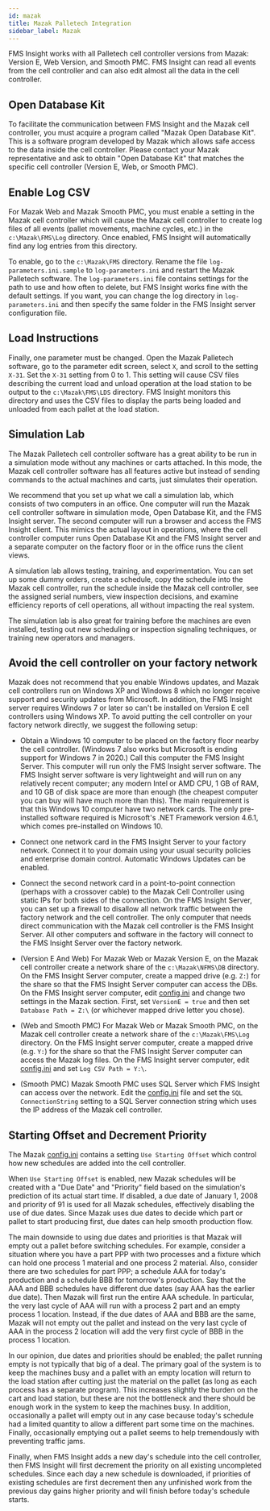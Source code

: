 ```yaml
---
id: mazak
title: Mazak Palletech Integration
sidebar_label: Mazak
---
```


FMS Insight works with all Palletech cell controller versions from Mazak:
Version E, Web Version, and Smooth PMC. FMS Insight can read all events from
the cell controller and can also edit almost all the data in the cell controller.

## Open Database Kit

To facilitate the communication between FMS Insight and the Mazak cell
controller, you must acquire a program called "Mazak Open Database Kit". This
is a software program developed by Mazak which allows safe access to the data
inside the cell controller. Please contact your Mazak representative and ask
to obtain "Open Database Kit" that matches the specific cell controller
(Version E, Web, or Smooth PMC).

## Enable Log CSV

For Mazak Web and Mazak Smooth PMC, you must enable a setting in the Mazak cell controller
which will cause the Mazak cell controller to create log files of all events (pallet movements,
machine cycles, etc.) in the `c:\Mazak\FMS\Log` directory. Once enabled, FMS Insight will
automatically find any log entries from this directory.

To enable, go to the `c:\Mazak\FMS` directory. Rename the file `log-parameters.ini.sample` to `log-parameters.ini` and restart the Mazak Palletech software. The `log-parameters.ini` file
contains settings for the path to use and how often to delete, but FMS Insight works fine with
the default settings. If you want, you can change the log directory in `log-parameters.ini`
and then specify the same folder in the FMS Insight server configuration file.

## Load Instructions

Finally, one parameter must be changed. Open the Mazak Palletech software, go to the parameter
edit screen, select `X`, and scroll to the setting `X-31`. Set the `X-31` setting from 0 to 1.
This setting will cause CSV files describing the current load and unload operation at the load
station to be output to the `c:\Mazak\FMS\LDS` directory. FMS Insight monitors this directory
and uses the CSV files to display the parts being loaded and unloaded from each pallet at
the load station.

## Simulation Lab

The Mazak Palletech cell controller software has a great ability to be run in a
simulation mode without any machines or carts attached. In this mode, the
Mazak cell controller software has all features active but instead of sending
commands to the actual machines and carts, just simulates their operation.

We recommend that you set up what we call a simulation lab, which consists of
two computers in an office. One computer will run the Mazak cell controller
software in simulation mode, Open Database Kit, and the FMS Insight server.
The second computer will run a browser and access the FMS Insight client.
This mimics the actual layout in operations, where the cell controller
computer runs Open Database Kit and the FMS Insight server and a separate
computer on the factory floor or in the office runs the client views.

A simulation lab allows testing, training, and experimentation. You can set
up some dummy orders, create a schedule, copy the schedule into the Mazak
cell controller, run the schedule inside the Mazak cell controller, see the
assigned serial numbers, view inspection decisions, and examine efficiency
reports of cell operations, all without impacting the real system.

The simulation lab is also great for training before the machines are even
installed, testing out new scheduling or inspection signaling techniques, or
training new operators and managers.

## Avoid the cell controller on your factory network

Mazak does not recommend that you enable Windows updates, and Mazak cell
controllers run on Windows XP and Windows 8 which no longer receive support
and security updates from Microsoft. In addition, the FMS Insight server
requires Windows 7 or later so can't be installed on Version E cell controllers
using Windows XP. To avoid putting the cell controller on your factory network
directly, we suggest the following setup:

- Obtain a Windows 10 computer to be placed on the factory floor nearby the
  cell controller. (Windows 7 also works but Microsoft is ending support for
  Windows 7 in 2020.) Call this computer the FMS Insight Server. This
  computer will run only the FMS Insight server software. The FMS Insight
  server software is very lightweight and will run on any relatively recent
  computer; any modern Intel or AMD CPU, 1 GB of RAM, and 10 GB of disk space
  are more than enough (the cheapest computer you can buy will have much more
  than this). The main requirement is that this Windows 10 computer have two
  network cards. The only pre-installed software required is Microsoft's .NET
  Framework version 4.6.1, which comes pre-installed on Windows 10.

- Connect one network card in the FMS Insight Server to your factory network.
  Connect it to your domain using your usual security policies and
  enterprise domain control. Automatic Windows Updates can be enabled.

- Connect the second network card in a point-to-point connection (perhaps with a
  crossover cable) to the Mazak Cell Controller using static IPs
  for both sides of the connection. On the FMS Insight Server, you can set up
  a firewall to disallow all network traffic between the factory network and
  the cell controller. The only computer that needs direct communication with
  the Mazak cell controller is the FMS Insight Server. All other computers
  and software in the factory will connect to the FMS Insight Server over the
  factory network.

- (Version E And Web) For Mazak Web or Mazak Version E, on the Mazak cell controller
  create a network share of the `c:\Mazak\NFMS\DB`
  directory. On the FMS Insight Server computer, create a mapped drive (e.g.
  `Z:`) for the share so that the FMS Insight Server computer can access the
  DBs. On the FMS Insight server computer, edit
  [config.ini](server-config.md) and change two settings in the Mazak section. First, set
  `VersionE = true` and then set `Database Path = Z:\` (or whichever mapped
  drive letter you chose).

- (Web and Smooth PMC) For Mazak Web or Mazak Smooth PMC, on the Mazak cell controller
  create a network share of the `c:\Mazak\FMS\Log` directory. On the FMS Insight server
  computer, create a mapped drive (e.g. `Y:`) for the share so that the FMS Insight Server
  computer can access the Mazak log files. On the FMS Insight server computer, edit
  [config.ini](server-config.md) and set `Log CSV Path = Y:\`.

- (Smooth PMC) Mazak Smooth PMC uses SQL Server which FMS Insight can access over the network.
  Edit the [config.ini](server-config.md) file and set the `SQL ConnectionString` setting
  to a SQL Server connection string which uses the IP address of the Mazak cell controller.

## Starting Offset and Decrement Priority

The Mazak [config.ini](server-config.md) contains a setting `Use Starting Offset`
which control how new schedules are added into the cell controller.

When `Use Starting Offset` is enabled, new Mazak schedules will
be created with a "Due Date" and "Priority" field based on the
simulation's prediction of its actual start time. If disabled, a due
date of January 1, 2008 and priority of 91 is used for all Mazak schedules, effectively
disabling the use of due dates. Since Mazak uses due dates to decide which
part or pallet to start producing first, due dates can help smooth production
flow.

The main downside to using due dates and priorities is that Mazak will empty out a pallet
before switching schedules. For example, consider a situation where you have
a part PPP with two processes and a fixture which can hold one process 1
material and one process 2 material. Also, consider there are two schedules
for part PPP; a schedule AAA for today's production and a schedule BBB for
tomorrow's production. Say that the AAA and BBB schedules have different due
dates (say AAA has the earlier due date). Then Mazak will first run the
entire AAA schedule. In particular, the very last cycle of AAA will run with
a process 2 part and an empty process 1 location. Instead, if the due dates
of AAA and BBB are the same, Mazak will not empty out the pallet and instead
on the very last cycle of AAA in the process 2 location will add the very
first cycle of BBB in the process 1 location.

In our opinion, due dates and priorities should be enabled; the pallet
running empty is not typically that big of a deal. The primary goal of the
system is to keep the machines busy and a pallet with an empty location will
return to the load station after cutting just the material on the pallet (as
long as each process has a separate program). This increases slightly the
burden on the cart and load station, but these are not the bottleneck and
there should be enough work in the system to keep the machines busy. In
addition, occasionally a pallet will empty out in any case because today's
schedule had a limited quantity to allow a different part some time on the
machines. Finally, occasionally emptying out a pallet seems to help
tremendously with preventing traffic jams.

Finally, when FMS Insight adds a new day's schedule into the cell controller,
then FMS Insight will first decrement the priority on all existing
uncompleted schedules. Since each day a new schedule is downloaded, if
priorities of existing schedules are first decrement then any unfinished work
from the previous day gains higher priority and will finish before today's
schedule starts.
